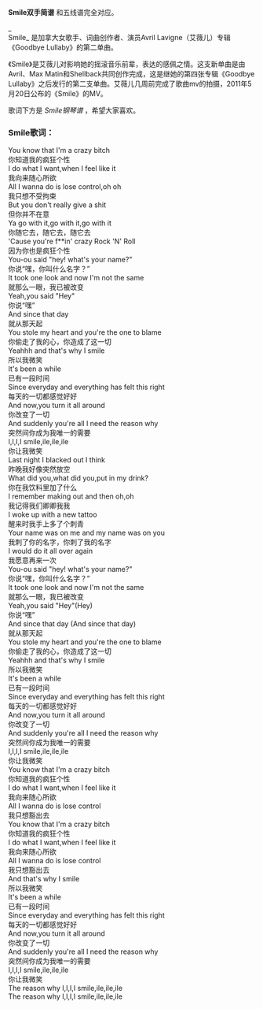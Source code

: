 

**Smile双手简谱** 和五线谱完全对应。

_  
Smile_ 是加拿大女歌手、词曲创作者、演员Avril Lavigne（艾薇儿）专辑《Goodbye Lullaby》的第二单曲。

  
《Smile》是艾薇儿对影响她的摇滚音乐前辈，表达的感佩之情。这支新单曲是由Avril、Max
Matin和Shellback共同创作完成，这是继她的第四张专辑《Goodbye
Lullaby》之后发行的第二支单曲。艾薇儿几周前完成了歌曲mv的拍摄，2011年5月20日公布的《Smile》的MV。

  
歌词下方是 _Smile钢琴谱_ ，希望大家喜欢。

### Smile歌词：

You know that I'm a crazy bitch  
你知道我的疯狂个性  
I do what I want,when I feel like it  
我向来随心所欲  
All I wanna do is lose control,oh oh  
我只想不受拘束  
But you don't really give a shit  
但你并不在意  
Ya go with it,go with it,go with it  
你随它去，随它去，随它去  
'Cause you're f**in' crazy Rock 'N' Roll  
因为你也是疯狂个性  
You-ou said "hey! what's your name?"  
你说“嘿，你叫什么名字？”  
It took one look and now I'm not the same  
就那么一眼，我已被改变  
Yeah,you said "Hey"  
你说“嘿”  
And since that day  
就从那天起  
You stole my heart and you're the one to blame  
你偷走了我的心，你造成了这一切  
Yeahhh and that's why I smile  
所以我微笑  
It's been a while  
已有一段时间  
Since everyday and everything has felt this right  
每天的一切都感觉好好  
And now,you turn it all around  
你改变了一切  
And suddenly you're all I need the reason why  
突然间你成为我唯一的需要  
I,I,I,I smile,ile,ile,ile  
你让我微笑  
Last night I blacked out I think  
昨晚我好像突然放空  
What did you,what did you,put in my drink?  
你在我饮料里加了什么  
I remember making out and then oh,oh  
我记得我们卿卿我我  
I woke up with a new tattoo  
醒来时我手上多了个刺青  
Your name was on me and my name was on you  
我刺了你的名字，你刺了我的名字  
I would do it all over again  
我愿意再来一次  
You-ou said "hey! what's your name?"  
你说“嘿，你叫什么名字？”  
It took one look and now I'm not the same  
就那么一眼，我已被改变  
Yeah,you said "Hey"(Hey)  
你说“嘿”  
And since that day (And since that day)  
就从那天起  
You stole my heart and you're the one to blame  
你偷走了我的心，你造成了这一切  
Yeahhh and that's why I smile  
所以我微笑  
It's been a while  
已有一段时间  
Since everyday and everything has felt this right  
每天的一切都感觉好好  
And now,you turn it all around  
你改变了一切  
And suddenly you're all I need the reason why  
突然间你成为我唯一的需要  
I,I,I,I smile,ile,ile,ile  
你让我微笑  
You know that I'm a crazy bitch  
你知道我的疯狂个性  
I do what I want,when I feel like it  
我向来随心所欲  
All I wanna do is lose control  
我只想豁出去  
You know that I'm a crazy bitch  
你知道我的疯狂个性  
I do what I want,when I feel like it  
我向来随心所欲  
All I wanna do is lose control  
我只想豁出去  
And that's why I smile  
所以我微笑  
It's been a while  
已有一段时间  
Since everyday and everything has felt this right  
每天的一切都感觉好好  
And now,you turn it all around  
你改变了一切  
And suddenly you're all I need the reason why  
突然间你成为我唯一的需要  
I,I,I,I smile,ile,ile,ile  
你让我微笑  
The reason why I,I,I,I smile,ile,ile,ile  
The reason why I,I,I,I smile,ile,ile,ile


